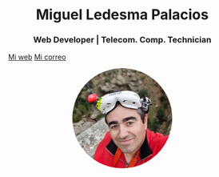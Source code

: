 <h1 align="center"> Miguel Ledesma Palacios</h1>

<h3 align="center"> Web Developer | Telecom. Comp. Technician</h3>

<p align="center">
    <ul>
        <a href="http://www.fpvenjaen.es">Mi web</a>
        <a href="mailto:info@fpvenjaen.es">Mi correo</a>
    </ul>   
    
</p>


<p align="center">
    <img align="center" src="./img/miguel.webp" width="200" style="border-radius: 50%;">
</p>